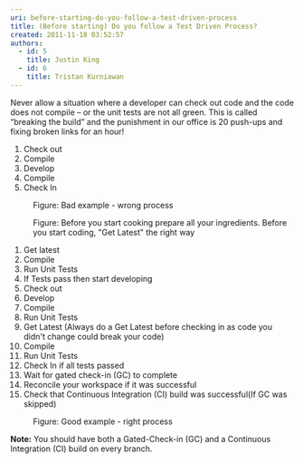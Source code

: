```yaml
---
uri: before-starting-do-you-follow-a-test-driven-process
title: (Before starting) Do you follow a Test Driven Process?
created: 2011-11-18 03:52:57
authors:
  - id: 5
    title: Justin King
  - id: 6
    title: Tristan Kurniawan
---
```





<span class='intro'> Never allow a situation where a developer can check out code and the code does not compile – or the unit tests are not all green. This is called “breaking the build” and the punishment in our office is 20 push-ups and fixing broken links for an hour! 
 </span>

<dl class="bad"><dt><ol><li>Check out</li><li>Compile</li><li>Develop</li><li>Compile</li><li>Check In</li></ol></dt><dd>Figure&#58; Bad example - wrong process</dd></dl><dl class="image"><dt> 
      <img src="/PublishingImages/BeforeCoding.jpg" alt="" /> 
   </dt><dd>Figure&#58; Before you start cooking prepare all your ingredients. Before you start coding, &quot;Get Latest&quot; the right way</dd></dl><dl class="good"><dt><ol><li>Get latest </li><li>Compile </li><li>Run Unit Tests </li><li>If Tests pass then start developing </li><li>Check out </li><li>Develop </li><li>Compile </li><li>Run Unit Tests </li><li>Get Latest (Always do a Get Latest before checking in as code you didn't change could break your code) </li><li>Compile </li><li>Run Unit Tests </li><li>Check In if all tests passed </li><li>Wait for gated check-in (GC) to complete </li><li>Reconcile your workspace if it was successful </li><li>Check that Continuous Integration (CI) build was successful(If GC was skipped) </li></ol></dt><dd>Figure&#58; Good example - right​ process</dd></dl><p>
   <strong>Note&#58;</strong> You should have both a Gated-Check-in (GC) and a Continuous Integration (CI) build on every branch.</p>​


